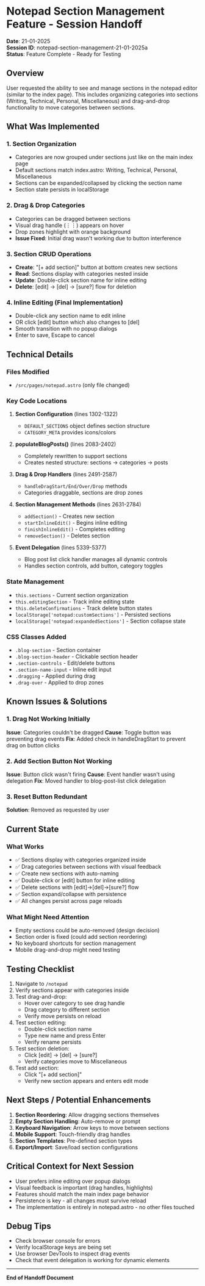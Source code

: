 # Notepad Section Management Feature - Session Handoff
**Date**: 21-01-2025  
**Session ID**: notepad-section-management-21-01-2025a  
**Status**: Feature Complete - Ready for Testing

## Overview
User requested the ability to see and manage sections in the notepad editor (similar to the index page). This includes organizing categories into sections (Writing, Technical, Personal, Miscellaneous) and drag-and-drop functionality to move categories between sections.

## What Was Implemented

### 1. Section Organization
- Categories are now grouped under sections just like on the main index page
- Default sections match index.astro: Writing, Technical, Personal, Miscellaneous
- Sections can be expanded/collapsed by clicking the section name
- Section state persists in localStorage

### 2. Drag & Drop Categories
- Categories can be dragged between sections
- Visual drag handle (⋮⋮) appears on hover
- Drop zones highlight with orange background
- **Issue Fixed**: Initial drag wasn't working due to button interference

### 3. Section CRUD Operations
- **Create**: "[+ add section]" button at bottom creates new sections
- **Read**: Sections display with categories nested inside
- **Update**: Double-click section name for inline editing
- **Delete**: [edit] → [del] → [sure?] flow for deletion

### 4. Inline Editing (Final Implementation)
- Double-click any section name to edit inline
- OR click [edit] button which also changes to [del]
- Smooth transition with no popup dialogs
- Enter to save, Escape to cancel

## Technical Details

### Files Modified
- `/src/pages/notepad.astro` (only file changed)

### Key Code Locations
1. **Section Configuration** (lines 1302-1322)
   - `DEFAULT_SECTIONS` object defines section structure
   - `CATEGORY_META` provides icons/colors

2. **populateBlogPosts()** (lines 2083-2402)
   - Completely rewritten to support sections
   - Creates nested structure: sections → categories → posts

3. **Drag & Drop Handlers** (lines 2491-2587)
   - `handleDragStart/End/Over/Drop` methods
   - Categories draggable, sections are drop zones

4. **Section Management Methods** (lines 2631-2784)
   - `addSection()` - Creates new section
   - `startInlineEdit()` - Begins inline editing
   - `finishInlineEdit()` - Completes editing
   - `removeSection()` - Deletes section

5. **Event Delegation** (lines 5339-5377)
   - Blog post list click handler manages all dynamic controls
   - Handles section controls, add button, category toggles

### State Management
- `this.sections` - Current section organization
- `this.editingSection` - Track inline editing state
- `this.deleteConfirmations` - Track delete button states
- `localStorage['notepad:customSections']` - Persisted sections
- `localStorage['notepad:expandedSections']` - Section collapse state

### CSS Classes Added
- `.blog-section` - Section container
- `.blog-section-header` - Clickable section header
- `.section-controls` - Edit/delete buttons
- `.section-name-input` - Inline edit input
- `.dragging` - Applied during drag
- `.drag-over` - Applied to drop zones

## Known Issues & Solutions

### 1. Drag Not Working Initially
**Issue**: Categories couldn't be dragged
**Cause**: Toggle button was preventing drag events
**Fix**: Added check in handleDragStart to prevent drag on button clicks

### 2. Add Section Button Not Working
**Issue**: Button click wasn't firing
**Cause**: Event handler wasn't using delegation
**Fix**: Moved handler to blog-post-list click delegation

### 3. Reset Button Redundant
**Solution**: Removed as requested by user

## Current State

### What Works
- ✅ Sections display with categories organized inside
- ✅ Drag categories between sections with visual feedback
- ✅ Create new sections with auto-naming
- ✅ Double-click or [edit] button for inline editing
- ✅ Delete sections with [edit]→[del]→[sure?] flow
- ✅ Section expand/collapse with persistence
- ✅ All changes persist across page reloads

### What Might Need Attention
- Empty sections could be auto-removed (design decision)
- Section order is fixed (could add section reordering)
- No keyboard shortcuts for section management
- Mobile drag-and-drop might need testing

## Testing Checklist
1. Navigate to `/notepad`
2. Verify sections appear with categories inside
3. Test drag-and-drop:
   - Hover over category to see drag handle
   - Drag category to different section
   - Verify move persists on reload
4. Test section editing:
   - Double-click section name
   - Type new name and press Enter
   - Verify rename persists
5. Test section deletion:
   - Click [edit] → [del] → [sure?]
   - Verify categories move to Miscellaneous
6. Test add section:
   - Click "[+ add section]"
   - Verify new section appears and enters edit mode

## Next Steps / Potential Enhancements
1. **Section Reordering**: Allow dragging sections themselves
2. **Empty Section Handling**: Auto-remove or prompt
3. **Keyboard Navigation**: Arrow keys to move between sections
4. **Mobile Support**: Touch-friendly drag handles
5. **Section Templates**: Pre-defined section types
6. **Export/Import**: Save/load section configurations

## Critical Context for Next Session
- User prefers inline editing over popup dialogs
- Visual feedback is important (drag handles, highlights)
- Features should match the main index page behavior
- Persistence is key - all changes must survive reload
- The implementation is entirely in notepad.astro - no other files touched

## Debug Tips
- Check browser console for errors
- Verify localStorage keys are being set
- Use browser DevTools to inspect drag events
- Check that event delegation is working for dynamic elements

---
**End of Handoff Document**